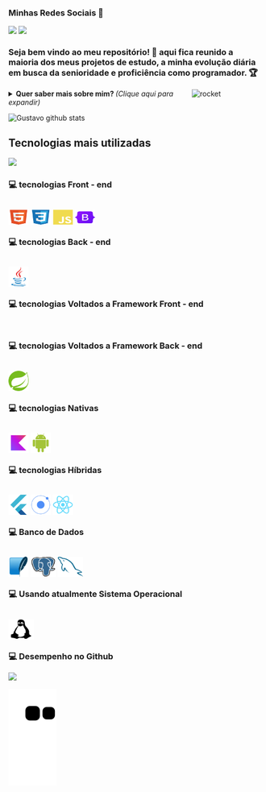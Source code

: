### Minhas Redes Sociais 👋

<div> 
  
  <a href="https://www.youtube.com/channel/UCWNTn43sTk87xllQuJkYR3w" target="_blank"><img src="https://img.shields.io/badge/-Youtube-%230077B5?style=for-the-badge&logo=youtube&logoColor=red" target="_blank"></a> 
  <a href="https://www.linkedin.com/in/gustavo-henrique-de-souza-silva-4994392a9" target="_blank"><img src="https://img.shields.io/badge/-Linkedin-%230077B5?style=for-the-badge&logo=linkedin&logoColor=white" target="_blank"></a> 

</div>

### Seja bem vindo ao meu repositório! 👋 aqui fica reunido a maioria dos meus projetos de estudo, a minha evolução diária em busca da senioridade e proficiência como programador. 🏆
<a><img align="right" alt="rocket" height="120" width="140" src="https://media.giphy.com/media/jfF6mIPumEzN9QW0kL/giphy.gif"></a>
<details>
<summary> <b> Quer saber mais sobre mim? </b> <i>(Clique aqui para expandir)</i> </summary>
  
### 📖 Sobre mim

Sou desenvolvedor Full Stack, 

Em Front-End tenho experiência com HTML, CSS, JavaScript, Bootstrap, React, Angular e Vue Js.

No Back-end tenho conhecimento com as seguintes tecnologias:    
Java + Spring Boot com projeto Maven + Lombok + Spring Dev Tools + Spring Boot Start Web 

Estou imerso na aprendizagem do desenvolvimento de aplicativos, explorando diversas tecnologias que incluem: 
Android Studio utilizando tanto Java quanto Kotlin,
Flutter com a linguagem Dart, e
React Native em conjunto com Node.js.

Também participei da criação de Dashboards utilizando python, Power BI com Sqlite e PostgreSQL para bancos de dados relacionais em diferentes assuntos para análise de dados. 

Além de aprimorar habilidades técnicas, minha experiência em projetos pessoais e acadêmicos também me possibilitou a desenvolver qualidades pessoais, como mentalidade colaborativa, bom relacionamento com colegas de faculdade, boa aceitação de feedbacks, resiliência, análise crítica e resolução de problemas.

</details>

![Gustavo github stats](https://github-readme-stats.vercel.app/api?username=ghdss-dev&show_icons=true&theme=dark)

## Tecnologias mais utilizadas

 <div>
  <img height="180em" src="https://github-readme-stats.vercel.app/api/top-langs/?username=ghdss-dev&layout=compact&langs_count=7&theme=dracula"/>
 </div>

### 💻 tecnologias Front - end

<div style="display: inline_block"><br>
  
  <img align="center" alt="ghdss25-HTML" height="30" width="40" src="https://raw.githubusercontent.com/devicons/devicon/master/icons/html5/html5-original.svg">
  <img align="center" alt="ghdss25-CSS" height="30" width="40" src="https://raw.githubusercontent.com/devicons/devicon/master/icons/css3/css3-original.svg">
  <img align="center" alt="ghdss25-Js" height="30" width="40" src="https://raw.githubusercontent.com/devicons/devicon/master/icons/javascript/javascript-plain.svg">
  <img align="center" alt="bootstrap" height="30" width="40" src="https://raw.githubusercontent.com/devicons/devicon/master/icons/bootstrap/bootstrap-original.svg"> 
  
</div>

### 💻 tecnologias Back - end 

<div style="display: inline_block"><br> 
  
 <img align="center" alt="ghdss25-java" height="40" width="40" src="https://raw.githubusercontent.com/devicons/devicon/master/icons/java/java-original.svg">

</div>


### 💻 tecnologias Voltados a Framework Front - end 
<div style="display: inline_block"><br> 

</div>

### 💻 tecnologias Voltados a Framework Back - end 
<div style="display: inline_block"><br> 
  
 <img align="center" alt="ghdss25-spring" height="40" width="40" src="https://raw.githubusercontent.com/devicons/devicon/master/icons/spring/spring-original.svg">

</div>


### 💻 tecnologias Nativas 

<div style="display: inline_block"><br> 
  
 <img align="center" alt="ghdss25-kotlin" height="40" width="40" src="https://raw.githubusercontent.com/devicons/devicon/master/icons/kotlin/kotlin-original.svg">
 <img align="center" alt="ghdss25-java" height="40" width="40" src="https://raw.githubusercontent.com/devicons/devicon/master/icons/android/android-original.svg">
  
</div>

### 💻 tecnologias Híbridas  

<div style="display: inline_block"><br> 

   <img align="center" alt="ghdss-dev-flutter" height="40" width="40" src="https://raw.githubusercontent.com/devicons/devicon/master/icons/flutter/flutter-original.svg">

   <img align="center" alt="ghdss-dev-ionic" height="40" width="40" src="https://raw.githubusercontent.com/devicons/devicon/master/icons/ionic/ionic-original.svg">

   <img align="center" alt="ghdss-dev-react-native" height="40" width="40" src="https://raw.githubusercontent.com/devicons/devicon/master/icons/react/react-original.svg">

</div>

### 💻 Banco de Dados

<div style="display: inline_block"><br> 
  
   <img align="center" alt="ghdss25-sqlite" height="40" width="40" src="https://raw.githubusercontent.com/devicons/devicon/master/icons/sqlite/sqlite-original.svg">
   <img align="center" alt="ghdss25-postgresql" height="40" width="50" src="https://raw.githubusercontent.com/devicons/devicon/master/icons/postgresql/postgresql-original.svg">
   <img align="center" alt="ghdss25-mysql" height="40" width="50" src="https://raw.githubusercontent.com/devicons/devicon/master/icons/mysql/mysql-original.svg">
  
</div>

### 💻 Usando atualmente Sistema Operacional

<div style="display: inline_block"><br> 

  <img align="center" alt="ghdss25-Linux" height="40" width="50" src="https://raw.githubusercontent.com/devicons/devicon/master/icons/linux/linux-plain.svg">
</div>

  
### 💻 Desempenho no Github

<div>
  <img src="https://github-profile-summary-cards.vercel.app/api/cards/profile-details?username=ghdss-dev&amp;theme=radical">
</div>


![Snake animation](https://github.com/rafaballerini/rafaballerini/blob/output/github-contribution-grid-snake.svg)


